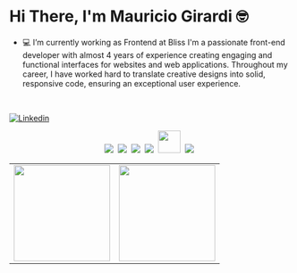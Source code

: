 # Hi There, I'm Mauricio Girardi :nerd_face:
  

- :computer: I’m currently working as Frontend at Bliss
I'm a passionate front-end developer with almost 4 years of experience creating engaging and functional interfaces for websites and web applications. Throughout my career, I have worked hard to translate creative designs into solid, responsive code, ensuring an exceptional user experience.

<br>

[![Linkedin](https://img.shields.io/badge/-LinkedIn-060606?style=flat&labelColor=0D0D0D&logo=Linkedin&Color=white)](https://www.linkedin.com/in/mauricio-girardi/)

<p align="center">
  <!-- HTML Icon -->
  <img src="https://user-images.githubusercontent.com/35739995/122654956-2b934900-d125-11eb-94b1-58102216fa9f.png">&nbsp;
  <!-- CSS Icon -->
  <img src="https://user-images.githubusercontent.com/35739995/122655003-80cf5a80-d125-11eb-9718-c0d416a29986.png">&nbsp;
  <!-- JS Icon -->
  <img src="https://user-images.githubusercontent.com/35739995/122655023-a78d9100-d125-11eb-89b8-f006041d9d4a.png">&nbsp;
  <!-- React Icon -->
  <img src="https://user-images.githubusercontent.com/35739995/122655062-094dfb00-d126-11eb-963a-44b2ef1528f2.png">&nbsp;
  <!-- Python Icon -->
  <img height='40' src="https://user-images.githubusercontent.com/35739995/122655475-c0e40c80-d128-11eb-9608-c8667123c1b4.png">&nbsp;
  <!-- Git Icon -->
  <img src="https://user-images.githubusercontent.com/35739995/122655117-7c577180-d126-11eb-9b30-3591b1252bb5.png">&nbsp;
</p>

<table align="center">
  <row>
    <td>
     <!-- Card -->
      <img height='172' src='https://github-readme-stats.vercel.app/api/top-langs/?username=mauriciogirardi&layout=compact&theme=react'>
    </td>
    <td>
      <img height='172' src='https://github-readme-stats.vercel.app/api?username=mauriciogirardi&show_icons=true&theme=react'>
    </td>
  </row>
</table> 

